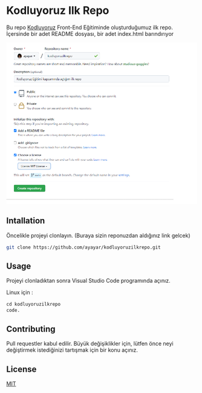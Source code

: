 # Kodluyoruz Ilk Repo

Bu repo [Kodluyoruz](http://www.kodluyoruz.org) Front-End Eğitiminde oluşturduğumuz ilk repo. İçersinde bir adet README dosyası, bir adet index.html barındırıyor

![github](figures/github.png)

## Intallation

Öncelikle projeyi clonlayın. (Buraya sizin reponuzdan aldığınız link gelcek)

```bash
git clone https://github.com/ayayar/kodluyoruzilkrepo.git
```

## Usage

Projeyi clonladıktan sonra Visual Studio Code programında açınız.

Linux için :
```linux
cd kodluyoruzilkrepo
code.
```

## Contributing
Pull requestler kabul edilir. Büyük değişiklikler için, lütfen önce neyi değiştirmek istediğinizi tartışmak için bir konu açınız.


## License
[MIT](https://choosealicense.com/licenses/mit/)